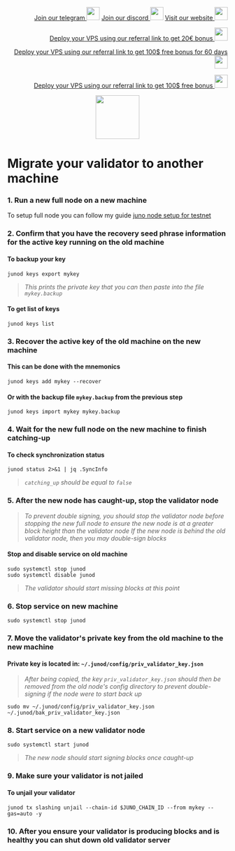 <p style="font-size:14px" align="right">
<a href="https://t.me/kjnotes" target="_blank">Join our telegram <img src="https://user-images.githubusercontent.com/50621007/183283867-56b4d69f-bc6e-4939-b00a-72aa019d1aea.png" width="30"/></a>
<a href="https://discord.gg/JqQNcwff2e" target="_blank">Join our discord <img src="https://user-images.githubusercontent.com/50621007/176236430-53b0f4de-41ff-41f7-92a1-4233890a90c8.png" width="30"/></a>
<a href="https://kjnodes.com/" target="_blank">Visit our website <img src="https://user-images.githubusercontent.com/50621007/168689709-7e537ca6-b6b8-4adc-9bd0-186ea4ea4aed.png" width="30"/></a>
</p>

<p style="font-size:14px" align="right">
<a href="https://hetzner.cloud/?ref=y8pQKS2nNy7i" target="_blank">Deploy your VPS using our referral link to get 20€ bonus <img src="https://user-images.githubusercontent.com/50621007/174612278-11716b2a-d662-487e-8085-3686278dd869.png" width="30"/></a>
</p>
<p style="font-size:14px" align="right">
<a href="https://m.do.co/c/17b61545ca3a" target="_blank">Deploy your VPS using our referral link to get 100$ free bonus for 60 days <img src="https://user-images.githubusercontent.com/50621007/183284313-adf81164-6db4-4284-9ea0-bcb841936350.png" width="30"/></a>
</p>
<p style="font-size:14px" align="right">
<a href="https://www.vultr.com/?ref=7418642" target="_blank">Deploy your VPS using our referral link to get 100$ free bonus <img src="https://user-images.githubusercontent.com/50621007/183284971-86057dc2-2009-4d40-a1d4-f0901637033a.png" width="30"/></a>
</p>

<p align="center">
  <img height="100" height="auto" src="https://user-images.githubusercontent.com/50621007/181202199-ec65c529-8f92-4083-9841-77e48e47ba03.png">
</p>

# Migrate your validator to another machine

### 1. Run a new full node on a new machine
To setup full node you can follow my guide [juno node setup for testnet](https://github.com/kj89/testnet_manuals/blob/main/juno/README.md)

### 2. Confirm that you have the recovery seed phrase information for the active key running on the old machine

#### To backup your key
```
junod keys export mykey
```
> _This prints the private key that you can then paste into the file `mykey.backup`_

#### To get list of keys
```
junod keys list
```

### 3. Recover the active key of the old machine on the new machine

#### This can be done with the mnemonics
```
junod keys add mykey --recover
```

#### Or with the backup file `mykey.backup` from the previous step
```
junod keys import mykey mykey.backup
```

### 4. Wait for the new full node on the new machine to finish catching-up

#### To check synchronization status
```
junod status 2>&1 | jq .SyncInfo
```
> _`catching_up` should be equal to `false`_

### 5. After the new node has caught-up, stop the validator node

> _To prevent double signing, you should stop the validator node before stopping the new full node to ensure the new node is at a greater block height than the validator node_
> _If the new node is behind the old validator node, then you may double-sign blocks_

#### Stop and disable service on old machine
```
sudo systemctl stop junod
sudo systemctl disable junod
```
> _The validator should start missing blocks at this point_

### 6. Stop service on new machine
```
sudo systemctl stop junod
```

### 7. Move the validator's private key from the old machine to the new machine
#### Private key is located in: `~/.junod/config/priv_validator_key.json`

> _After being copied, the key `priv_validator_key.json` should then be removed from the old node's config directory to prevent double-signing if the node were to start back up_
```
sudo mv ~/.junod/config/priv_validator_key.json ~/.junod/bak_priv_validator_key.json
```

### 8. Start service on a new validator node
```
sudo systemctl start junod
```
> _The new node should start signing blocks once caught-up_

### 9. Make sure your validator is not jailed
#### To unjail your validator
```
junod tx slashing unjail --chain-id $JUNO_CHAIN_ID --from mykey --gas=auto -y
```

### 10. After you ensure your validator is producing blocks and is healthy you can shut down old validator server

